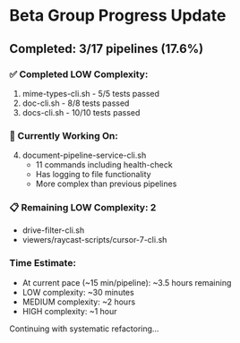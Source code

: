 # Beta Group Progress Update

## Completed: 3/17 pipelines (17.6%)

### ✅ Completed LOW Complexity:
1. mime-types-cli.sh - 5/5 tests passed
2. doc-cli.sh - 8/8 tests passed  
3. docs-cli.sh - 10/10 tests passed

### 🚧 Currently Working On:
4. document-pipeline-service-cli.sh
   - 11 commands including health-check
   - Has logging to file functionality
   - More complex than previous pipelines

### 📋 Remaining LOW Complexity: 2
- drive-filter-cli.sh
- viewers/raycast-scripts/cursor-7-cli.sh

### Time Estimate:
- At current pace (~15 min/pipeline): ~3.5 hours remaining
- LOW complexity: ~30 minutes
- MEDIUM complexity: ~2 hours  
- HIGH complexity: ~1 hour

Continuing with systematic refactoring...
